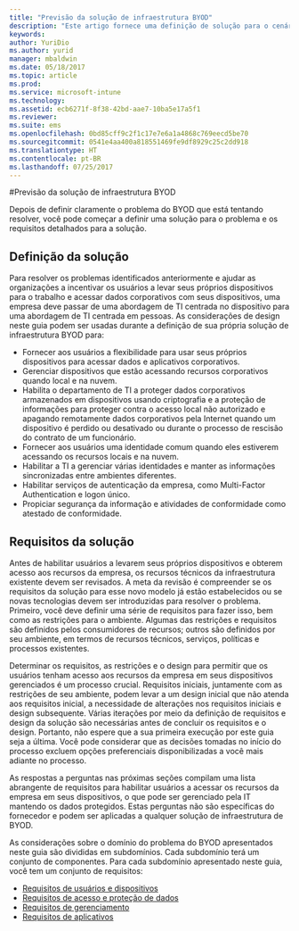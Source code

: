 ```yaml
---
title: "Previsão da solução de infraestrutura BYOD"
description: "Este artigo fornece uma definição de solução para o cenário Traga seu próprio dispositivo com base nas opções feitas durante o processo de criação."
keywords: 
author: YuriDio
ms.author: yurid
manager: mbaldwin
ms.date: 05/18/2017
ms.topic: article
ms.prod: 
ms.service: microsoft-intune
ms.technology: 
ms.assetid: ecb6271f-8f38-42bd-aae7-10ba5e17a5f1
ms.reviewer: 
ms.suite: ems
ms.openlocfilehash: 0bd85cff9c2f1c17e7e6a1a4868c769eecd5be70
ms.sourcegitcommit: 0541e4aa400a818551469fe9df8929c25c2dd918
ms.translationtype: HT
ms.contentlocale: pt-BR
ms.lasthandoff: 07/25/2017
---
```

#<a name="envisioning-the-byod-infrastructure-solution"></a>Previsão da solução de infraestrutura BYOD

Depois de definir claramente o problema do BYOD que está tentando resolver, você pode começar a definir uma solução para o problema e os requisitos detalhados para a solução.

## <a name="solution-definition"></a>Definição da solução

Para resolver os problemas identificados anteriormente e ajudar as organizações a incentivar os usuários a levar seus próprios dispositivos para o trabalho e acessar dados corporativos com seus dispositivos, uma empresa deve passar de uma abordagem de TI centrada no dispositivo para uma abordagem de TI centrada em pessoas. As considerações de design neste guia podem ser usadas durante a definição de sua própria solução de infraestrutura BYOD para:

- Fornecer aos usuários a flexibilidade para usar seus próprios dispositivos para acessar dados e aplicativos corporativos.
- Gerenciar dispositivos que estão acessando recursos corporativos quando local e na nuvem.
- Habilita o departamento de TI a proteger dados corporativos armazenados em dispositivos usando criptografia e a proteção de informações para proteger contra o acesso local não autorizado e apagando remotamente dados corporativos pela Internet quando um dispositivo é perdido ou desativado ou durante o processo de rescisão do contrato de um funcionário.
- Fornecer aos usuários uma identidade comum quando eles estiverem acessando os recursos locais e na nuvem.
- Habilitar a TI a gerenciar várias identidades e manter as informações sincronizadas entre ambientes diferentes.
- Habilitar serviços de autenticação da empresa, como Multi-Factor Authentication e logon único.
- Propiciar segurança da informação e atividades de conformidade como atestado de conformidade.

## <a name="solution-requirements"></a>Requisitos da solução

Antes de habilitar usuários a levarem seus próprios dispositivos e obterem acesso aos recursos da empresa, os recursos técnicos da infraestrutura existente devem ser revisados. A meta da revisão é compreender se os requisitos da solução para esse novo modelo já estão estabelecidos ou se novas tecnologias devem ser introduzidas para resolver o problema. Primeiro, você deve definir uma série de requisitos para fazer isso, bem como as restrições para o ambiente. Algumas das restrições e requisitos são definidos pelos consumidores de recursos; outros são definidos por seu ambiente, em termos de recursos técnicos, serviços, políticas e processos existentes.

Determinar os requisitos, as restrições e o design para permitir que os usuários tenham acesso aos recursos da empresa em seus dispositivos gerenciados é um processo crucial. Requisitos iniciais, juntamente com as restrições de seu ambiente, podem levar a um design inicial que não atenda aos requisitos inicial, a necessidade de alterações nos requisitos iniciais e design subsequente. Várias iterações por meio da definição de requisitos e design da solução são necessárias antes de concluir os requisitos e o design. Portanto, não espere que a sua primeira execução por este guia seja a última. Você pode considerar que as decisões tomadas no início do processo excluem opções preferenciais disponibilizadas a você mais adiante no processo.

As respostas a perguntas nas próximas seções compilam uma lista abrangente de requisitos para habilitar usuários a acessar os recursos da empresa em seus dispositivos, o que pode ser gerenciado pela IT mantendo os dados protegidos. Estas perguntas não são específicas do fornecedor e podem ser aplicadas a qualquer solução de infraestrutura de BYOD.

As considerações sobre o domínio do problema do BYOD apresentados neste guia são divididas em subdomínios. Cada subdomínio terá um conjunto de componentes. Para cada subdomínio apresentado neste guia, você tem um conjunto de requisitos:

- [Requisitos de usuários e dispositivos](byod-user-device-reqs.md)
- [Requisitos de acesso e proteção de dados](byod-data-access-protection-reqs.md)
- [Requisitos de gerenciamento](byod-management-reqs.md)
- [Requisitos de aplicativos](byod-app-reqs.md)
